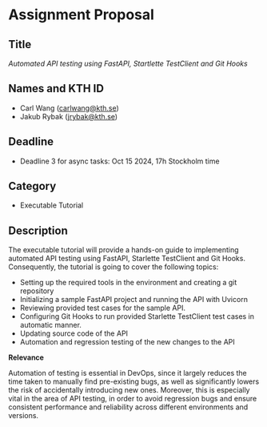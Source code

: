 # Assignment Proposal

## Title

_Automated API testing using FastAPI, Startlette TestClient and Git Hooks_

## Names and KTH ID

- Carl Wang (carlwang@kth.se)
- Jakub Rybak (jrybak@kth.se)

## Deadline

- Deadline 3 for async tasks: Oct 15 2024, 17h Stockholm time

## Category

- Executable Tutorial

## Description

The executable tutorial will provide a hands-on guide to implementing automated API testing using FastAPI, Starlette TestClient and Git Hooks. Consequently, the tutorial is going to cover the following topics:

- Setting up the required tools in the environment and creating a git repository
- Initializing a sample FastAPI project and running the API with Uvicorn
- Reviewing provided test cases for the sample API.
- Configuring Git Hooks to run provided Starlette TestClient test cases in automatic manner.
- Updating source code of the API
- Automation and regression testing of the new changes to the API

**Relevance**

Automation of testing is essential in DevOps, since it largely reduces the time taken to manually find pre-existing bugs, as well as significantly lowers the risk of accidentally introducing new ones. Moreover, this is especially vital in the area of API testing, in order to avoid regression bugs and ensure consistent performance and reliability across different environments and versions.
